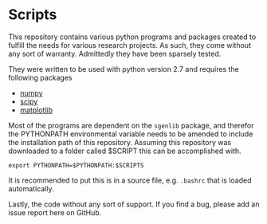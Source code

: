 Scripts
=======

This repository contains various python programs and packages created to fulfill the needs for various research projects. As such, they come without any sort of warranty. Admittedly they have been sparsely tested.

They were written to be used with python version 2.7 and requires the following packages 
* [numpy](http://www.numpy.org/)
* [scipy](http://www.scipy.org/)
* [matplotlib](http://www.matplotlib.org/)

Most of the programs are dependent on the `sgenlib` package, and therefor the PYTHONPATH environmental variable needs to be amended to include the installation path of this repository. Assuming this repository was downloaded to a folder called $SCRIPT this can be accomplished with.

```
export PYTHONPATH=$PYTHONPATH:$SCRIPTS 
```

It is recommended to put this is in a source file, e.g. `.bashrc` that is loaded automatically. 

Lastly, the code without any sort of support. If you find a bug, please add an issue report here on GitHub.
